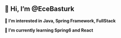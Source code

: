 ## 👋 Hi, I’m @EceBasturk

**👀 I’m interested in Java, Spring Framework, FullStack**

**🌱 I’m currently learning Spring6 and React**


<!---
EceBasturk/EceBasturk is a ✨ special ✨ repository because its `README.md` (this file) appears on your GitHub profile.
You can click the Preview link to take a look at your changes.
--->
